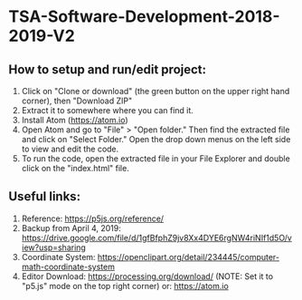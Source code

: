 # TSA-Software-Development-2018-2019-V2
## How to setup and run/edit project: 
1. Click on "Clone or download" (the green button on the upper right hand corner), then "Download ZIP" 
2. Extract it to somewhere where you can find it.
3. Install Atom (https://atom.io)
4. Open Atom and go to "File" > "Open folder." Then find the extracted file and click on "Select Folder." Open the drop down menus on the left side to view and edit the code.
5. To run the code, open the extracted file in your File Explorer and double click on the "index.html" file.
## Useful links: 
1. Reference: https://p5js.org/reference/
2. Backup from April 4, 2019:
https://drive.google.com/file/d/1gfBfphZ9jv8Xx4DYE6rgNW4riNIf1d5O/view?usp=sharing
3. Coordinate System: https://openclipart.org/detail/234445/computer-math-coordinate-system 
4. Editor Download: https://processing.org/download/ (NOTE: Set it to "p5.js" mode on the top right corner)
or: https://atom.io 
